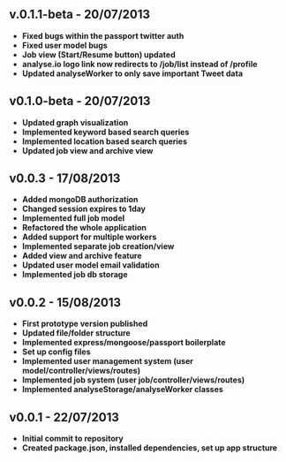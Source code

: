 ## v.0.1.1-beta - 20/07/2013
- **Fixed bugs within the passport twitter auth**
- **Fixed user model bugs**
- **Job view (Start/Resume button) updated**
- **analyse.io logo link now redirects to /job/list instead of /profile**
- **Updated analyseWorker to only save important Tweet data**

## v0.1.0-beta - 20/07/2013
- **Updated graph visualization**
- **Implemented keyword based search queries**
- **Implemented location based search queries**
- **Updated job view and archive view**

## v0.0.3 - 17/08/2013
- **Added mongoDB authorization**
- **Changed session expires to 1day**
- **Implemented full job model**
- **Refactored the whole application**
- **Added support for multiple workers**
- **Implemented separate job creation/view**
- **Added view and archive feature**
- **Updated user model email validation**
- **Implemented job db storage**

## v0.0.2 - 15/08/2013
- **First prototype version published**
- **Updated file/folder structure**
- **Implemented express/mongoose/passport boilerplate**
- **Set up config files**
- **Implemented user management system (user model/controller/views/routes)**
- **Implemented job system (user job/controller/views/routes)**
- **Implemented analyseStorage/analyseWorker classes**


## v0.0.1 - 22/07/2013
- **Initial commit to repository**
- **Created package.json, installed dependencies, set up app structure**